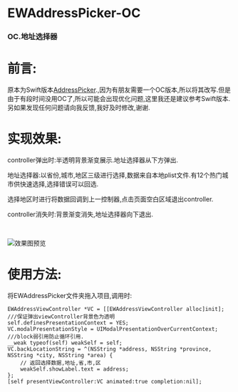 # EWAddressPicker-OC
<h3>OC.地址选择器</h3>

# 前言:

原本为Swift版本[AddressPicker](https://github.com/WangLiquan/AddressPicker).,因为有朋友需要一个OC版本,所以将其改写.但是由于有段时间没用OC了,所以可能会出现优化问题,这里我还是建议参考Swift版本.另如果发现任何问题请向我反馈,我好及时修改,谢谢.

# 实现效果:
controller弹出时:半透明背景渐变展示.地址选择器从下方弹出.

地址选择器:以省份,城市,地区三级进行选择,数据来自本地plist文件.有12个热门城市供快速选择,选择错误可以回选.

选择地区时进行将数据回调到上一控制器,点击页面空白区域退出controller.

controller消失时:背景渐变消失,地址选择器向下退出.



<br>

![效果图预览](https://github.com/WangLiquan/EWAddressPicker/raw/master/images/demonstration.gif)

# 使用方法:
将EWAddressPicker文件夹拖入项目,调用时:
```
EWAddressViewController *VC = [[EWAddressViewController alloc]init];
///保证弹出viewController背景色为透明
self.definesPresentationContext = YES;
VC.modalPresentationStyle = UIModalPresentationOverCurrentContext;
///block弱引用防止循环引用.
__weak typeof(self) weakSelf = self;
VC.backLocationString = ^(NSString *address, NSString *province, NSString *city, NSString *area) {
    // 返回选择数据,地址,省,市,区
    weakSelf.showLabel.text = address;
};
[self presentViewController:VC animated:true completion:nil];
```
